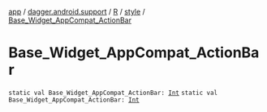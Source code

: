 [app](../../../index.md) / [dagger.android.support](../../index.md) / [R](../index.md) / [style](index.md) / [Base_Widget_AppCompat_ActionBar](./-base_-widget_-app-compat_-action-bar.md)

# Base_Widget_AppCompat_ActionBar

`static val Base_Widget_AppCompat_ActionBar: `[`Int`](https://kotlinlang.org/api/latest/jvm/stdlib/kotlin/-int/index.html)
`static val Base_Widget_AppCompat_ActionBar: `[`Int`](https://kotlinlang.org/api/latest/jvm/stdlib/kotlin/-int/index.html)